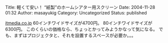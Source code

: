 Title: 軽くて安い！ “紙製”のホームシアター用スクリーン
Date: 2004-11-28 01:32
Author: masayukig
Category: Uncategorized
Status: published

[itmedia.co.jp](http://www.itmedia.co.jp/lifestyle/articles/0411/26/news019.html)
60インチワイドサイズが4700円。
80インチワイドサイズが6300円。
このくらいの価格なら、ちょっとかってみようかなって気になる。
でも、まずはプロジェクタと、それを設置するスペースが必要か。。。
